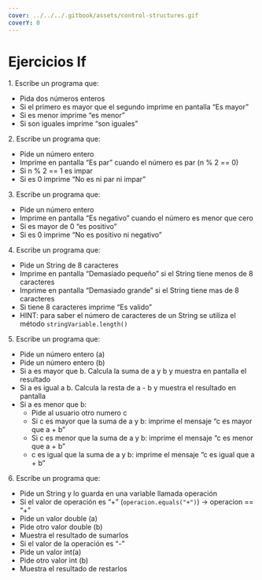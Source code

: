 ```yaml
---
cover: ../../../.gitbook/assets/control-structures.gif
coverY: 0
---
```


# Ejercicios If

1\. Escribe un programa que:

* Pida dos números enteros
* Si el primero es mayor que el segundo imprime en pantalla “Es mayor”
* Si es menor imprime “es menor”
* Si son iguales imprime “son iguales”

2\. Escribe un programa que:

* Pide un número entero
* Imprime en pantalla “Es par” cuando el número es par (n % 2 == 0)
* Si n % 2 == 1 es impar
* Si es 0 imprime “No es ni par ni impar”

3\. Escribe un programa que:

* Pide un número entero
* Imprime en pantalla “Es negativo” cuando el número es menor que cero
* Si es mayor de 0 “es positivo”
* Si es 0 imprime “No es positivo ni negativo”

4\. Escribe un programa que:

* Pide un String de 8 caracteres
* Imprime en pantalla “Demasiado pequeño” si el String tiene menos de 8 caracteres
* Imprime en pantalla “Demasiado grande” si el String tiene mas de 8 caracteres
* Si tiene 8 caracteres imprime “Es valido”
* HINT: para saber el número de caracteres de un String se utiliza el método `stringVariable.length()`

5\. Escribe un programa que:

* Pide un número entero (a)
* Pide un número entero (b)
* Si a es mayor que b. Calcula la suma de a y b y muestra en pantalla el resultado
* Si a es igual a b. Calcula la resta de a - b y muestra el resultado en pantalla
* Si a es menor que b:
  * Pide al usuario otro numero c
  * Si c es mayor que la suma de a y b: imprime el mensaje “c es mayor que a + b”
  * Si c es menor que la suma de a y b: imprime el mensaje “c es menor que a + b”
  * c es igual que la suma de a y b: imprime el mensaje “c es igual que a + b”

6\. Escribe un programa que:

* Pide un String y lo guarda en una variable llamada operación
* Si el valor de operación es “+” (`operacion.equals("+")`) -> operacion == “+”
* Pide un valor double (a)
* Pide otro valor double (b)
* Muestra el resultado de sumarlos
* Si el valor de la operación es “-”
* Pide un valor int(a)
* Pide otro valor int (b)
* Muestra el resultado de restarlos
